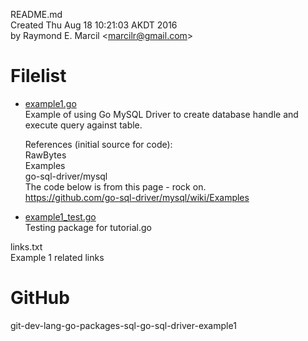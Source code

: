 README.md  
Created Thu Aug 18 10:21:03 AKDT 2016  
by Raymond E. Marcil &lt;marcilr@gmail.com&gt;


Filelist  
========
* [example1.go](https://github.com/marcilr/git-dev-lang-go-packages-sql-go-sql-driver-example1/blob/master/example1.go)  
  Example of using Go MySQL Driver to create database handle
  and execute query against table.  

  References (initial source for code):  
    RawBytes  
    Examples  
    go-sql-driver/mysql  
    The code below is from this page - rock on.  
    https://github.com/go-sql-driver/mysql/wiki/Examples  

* [example1_test.go](https://github.com/marcilr/git-dev-lang-go-packages-sql-go-sql-driver-example1/blob/master/example1_test.go)  
  Testing package for tutorial.go  

links.txt  
  Example 1 related links  


GitHub  
======  
git-dev-lang-go-packages-sql-go-sql-driver-example1  
